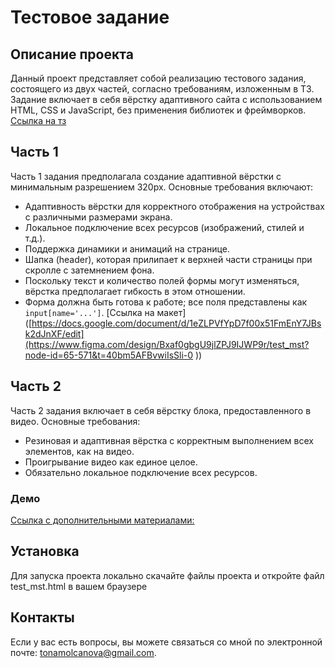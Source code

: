 # Тестовое задание

## Описание проекта

Данный проект представляет собой реализацию тестового задания, состоящего из двух частей, согласно требованиям, изложенным в ТЗ. Задание включает в себя вёрстку адаптивного сайта с использованием HTML, CSS и JavaScript, без применения библиотек и фреймворков.
[Ссылка на тз](https://docs.google.com/document/d/1eZLPVfYpD7f00x51FmEnY7JBsk2dJnXF/edit)
## Часть 1

Часть 1 задания предполагала создание адаптивной вёрстки с минимальным разрешением 320px. Основные требования включают:

- Адаптивность вёрстки для корректного отображения на устройствах с различными размерами экрана.
- Локальное подключение всех ресурсов (изображений, стилей и т.д.).
- Поддержка динамики и анимаций на странице.
- Шапка (header), которая прилипает к верхней части страницы при скролле с затемнением фона.
- Поскольку текст и количество полей формы могут изменяться, вёрстка предполагает гибкость в этом отношении.
- Форма должна быть готова к работе; все поля представлены как `input[name='...']`.
[Ссылка на макет]([https://docs.google.com/document/d/1eZLPVfYpD7f00x51FmEnY7JBsk2dJnXF/edit](https://www.figma.com/design/Bxaf0gbgU9jlZPJ9IJWP9r/test_mst?node-id=65-571&t=40bm5AFBvwiIsSli-0
))
## Часть 2

Часть 2 задания включает в себя вёрстку блока, предоставленного в видео. Основные требования:

- Резиновая и адаптивная вёрстка с корректным выполнением всех элементов, как на видео.
- Проигрывание видео как единое целое.
- Обязательно локальное подключение всех ресурсов.
  
### Демо

[Ссылка с дополнительными материалами:]([https://docs.google.com/document/d/1eZLPVfYpD7f00x51FmEnY7JBsk2dJnXF/edit](https://msttestaddfiles.netlify.app/))

## Установка

Для запуска проекта локально скачайте файлы проекта и откройте файл test_mst.html в вашем браузере

## Контакты

Если у вас есть вопросы, вы можете связаться со мной по электронной почте: tonamolcanova@gmail.com.
